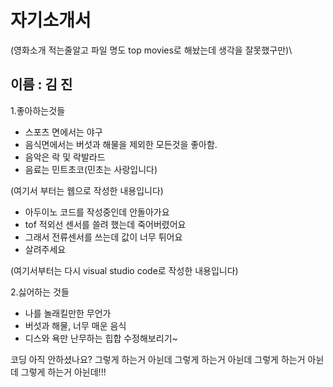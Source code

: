 # 자기소개서

(영화소개 적는줄알고 파일 명도 top movies로 해놨는데 생각을 잘못했구만)\

## 이름 : 김 진

1.좋아하는것들
- 스포츠 면에서는 야구
- 음식면에서는 버섯과 해물을 제외한 모든것을 좋아함.
- 음악은 락 및 락발라드
- 음료는 민트초코(민초는 사랑입니다)

(여기서 부터는 웹으로 작성한 내용입니다)
- 아두이노 코드를 작성중인데 안돌아가요
- tof 적외선 센서를 쓸려 했는데 죽어버렸어요
- 그래서 전류센서를 쓰는데 값이 너무 튀어요
- 살려주세요

(여기서부터는 다시 visual studio code로 작성한 내용입니다)

2.싫어하는 것들
- 나를 놀래킬만한 무언가
- 버섯과 해물, 너무 매운 음식
- 디스와 욕만 난무하는 힙합
수정해보리기~


코딩 아직 안하셨나요? 그렇게 하는거 아뉜데 그렇게 하는거 아뉜데 그렇게 하는거 아뉜데 그렇게 하는거 아뉜데!!!
